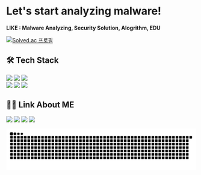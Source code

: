 # Let's start analyzing malware!
**LIKE : Malware Analyzing, Security Solution, Alogrithm, EDU**

[![Solved.ac
프로필](http://mazassumnida.wtf/api/v2/generate_badge?boj=shineild71)](https://solved.ac/shineild71)


## 🛠️ Tech Stack

<!--
<img src="https://img.shields.io/badge/[쓰고 싶은 텍스트]-[컬러 코드]?style=flat-square&logo=[브랜드 이름]&logoColor=white"/></a>
<img src="https://img.shields.io/badge/VirusTotal-394EFF?style=flat-square&logo=VirusTotal&logoColor=white"/></a>
-->
<img src="https://img.shields.io/badge/Python-3776AB?style=flat-square&logo=Python&logoColor=white"/></a>
<img src="https://img.shields.io/badge/C-A8B9CC?style=flat-square&logo=C&logoColor=white"/></a>
<img src="https://img.shields.io/badge/C++-00599C?style=flat-square&logo=C%2B%2B&logoColor=white"/></a>
<br>
<img src="https://img.shields.io/badge/MySQL-4479A1?style=flat-square&logo=MySQL&logoColor=white"/></a>
<img src="https://img.shields.io/badge/Visual_Studio_Code-007ACC?style=flat-square&logo=Visual Studio Code&logoColor=white"/></a>
<img src="https://img.shields.io/badge/Xcode-147EFB?style=flat-square&logo=Xcode&logoColor=white"/></a>



## 👨‍💻 Link About ME

<a href="https://www.notion.so/eild/Kang-shin-il-5e21cd5adee540bab02a15a95da55524" target="_blank"><img src="https://img.shields.io/badge/Portfolio-000000?style=flat-square&logo=Notion&logoColor=white"/></a>
<a href="https://shineild-security.tistory.com" target="_blank"><img src="https://img.shields.io/badge/Blog-000000?style=flat-square&logo=Bloglovin&logoColor=white"/></a>
<img src="https://img.shields.io/badge/shin.eild71@gmail.cocm-EA4335?style=flat-square&logo=Gmail&logoColor=white"/></a>
<a href="https://www.facebook.com/profile.php?id=100023346488534" target="_blank"><img src="https://img.shields.io/badge/Facebook-1877F2?style=flat-square&logo=Facebook&logoColor=white"/></a>

![snake gif](https://github.com/shineild/shineild/blob/output/github-contribution-grid-snake.svg)
